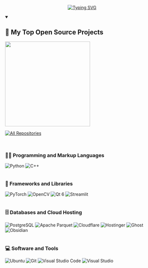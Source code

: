 <!--
## Hi there 👋
**tuhlnaa/tuhlnaa** is a ✨ _special_ ✨ repository because its `README.md` (this file) appears on your GitHub profile.

Here are some ideas to get you started:

- 🔭 I’m currently working on ...
- 🌱 I’m currently learning ...
- 👯 I’m looking to collaborate on ...
- 🤔 I’m looking for help with ...
- 💬 Ask me about ...
- 📫 How to reach me: ...
- 😄 Pronouns: ...
- ⚡ Fun fact: ...
-->

<p align="center">
  <!-- Typing SVG by DenverCoder1 - https://github.com/DenverCoder1/readme-typing-svg -->
  <a href="https://github.com/tuhlnaa">
    <img src="https://readme-typing-svg.demolab.com?font=Fira+Code&size=22&pause=1000&center=true&width=440&height=45&lines=Computer+vision+engineer;3%2B+years+of+coding+experience" alt="Typing SVG" /></a>
</p>

<details open> 
  <summary><h2>📘 My Top Open Source Projects</h2></summary>
  <!-- Repo info cards - https://github.com/anuraghazra/github-readme-stats -->
  <!-- Small repo cards (fork) - https://github.com/DenverCoder1/github-readme-stats -->
  <p align="left">
    <a href="https://github.com/tuhlnaa/XiWind"><img width="278" src="https://denvercoder1-github-readme-stats.vercel.app/api/pin/?username=tuhlnaa&repo=XiWind&theme=react&bg_color=1F222E&title_color=F85D7F&hide_border=true&icon_color=F8D866&show_icons=false" 
  </p>

  <a href="https://github.com/tuhlnaa?tab=repositories"><img alt="All Repositories" title="All Repositories" src="https://custom-icon-badges.demolab.com/badge/-Click%20Here%20For%20All%20My%20Repos-1F222E?style=for-the-badge&logoColor=white&logo=repo"/></a>
</details>
<br>

### 👨‍💻 Programming and Markup Languages
![Python](https://img.shields.io/badge/Python-000?style=flat-square&logo=python&link=https%3A%2F%2Fwww.python.org)
![C++](https://img.shields.io/badge/C%2B%2B-000?style=flat-square&logo=cplusplus&link=https%3A%2F%2Fisocpp.org)
<br><br>

### 🧰 Frameworks and Libraries
![PyTorch](https://img.shields.io/badge/PyTorch-000?style=flat-square&logo=pytorch&link=https%3A%2F%2Fpytorch.org)
![OpenCV](https://img.shields.io/badge/OpenCV-000?style=flat-square&logo=opencv&link=https%3A%2F%2Fopencv.org)
![Qt 6](https://img.shields.io/badge/Qt-000?style=flat-square&logo=qt&link=https%3A%2F%2Fwww.qt.io)
![Streamlit](https://img.shields.io/badge/Streamlit-000?style=flat-square&logo=streamlit&link=https%3A%2F%2Fstreamlit.io)
<br><br>

### 🗄️ Databases and Cloud Hosting
![PostgreSQL](https://img.shields.io/badge/PostgreSQL-000?style=flat-square&logo=postgresql&link=https%3A%2F%2Fwww.postgresql.org)
![Apache Parquet](https://img.shields.io/badge/Apache%20Parquet-000?style=flat-square&logo=apacheparquet&link=https%3A%2F%2Fparquet.apache.org)
![Cloudflare](https://img.shields.io/badge/Cloudflare-000?style=flat-square&logo=cloudflare&link=https%3A%2F%2Fwww.cloudflare.com)
![Hostinger](https://img.shields.io/badge/Hostinger-000?style=flat-square&logo=hostinger&link=https%3A%2F%2Fwww.hostinger.com)
![Ghost](https://img.shields.io/badge/Ghost-000?style=flat-square&logo=ghost&link=https%3A%2F%2Fghost.org)
![Obsidian](https://img.shields.io/badge/Obsidian-000?style=flat-square&logo=obsidian&link=https%3A%2F%2Fobsidian.md)
<br><br>

### 💻 Software and Tools
![Ubuntu](https://img.shields.io/badge/Ubuntu-000?style=flat-square&logo=ubuntu&link=https%3A%2F%2Fubuntu.com)
![Git](https://img.shields.io/badge/Git-000?style=flat-square&logo=git&link=https%3A%2F%2Fgit-scm.com)
![Visual Studio Code](https://img.shields.io/badge/Visual%20Studio%20Code-000?style=flat-square&link=https%3A%2F%2Fwww.postgresql.org)
![Visual Studio](https://img.shields.io/badge/Visual%20Studio-000?style=flat-square&link=https%3A%2F%2Fvisualstudio.microsoft.com)
<br><br>
